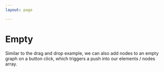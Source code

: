 ```yaml
---
layout: page

---
```


# Empty

Similar to the drag and drop example, we can also add nodes to an empty graph on a button click, 
which triggers a push into our elements / nodes array.

<div class="mt-6">
  <ClientOnly>
    <Suspense>
      <Repl example="empty"></Repl>
    </Suspense>
  </ClientOnly>
</div>
